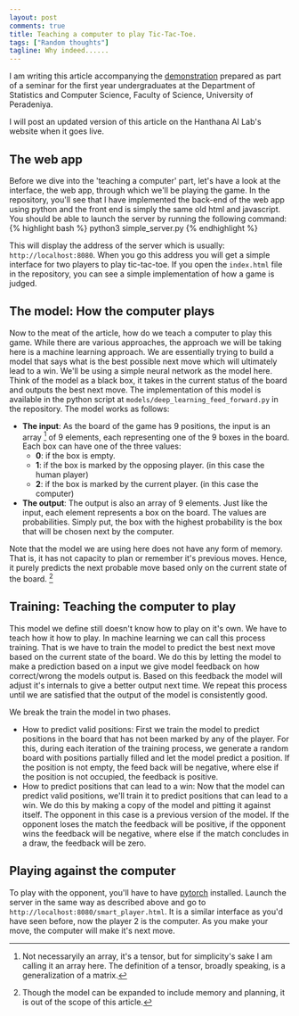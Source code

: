 ```yaml
---
layout: post
comments: true
title: Teaching a computer to play Tic-Tac-Toe.
tags: ["Random thoughts"]
tagline: Why indeed......
---
```

I am writing this article accompanying the [demonstration](https://github.com/H-A-I-L/tic-tac-toe) prepared as part of a seminar for the first year undergraduates at the Department of Statistics and Computer Science, Faculty of Science, University of Peradeniya.

<div class="message">
	I will post an updated version of this article on the Hanthana AI Lab's website when it goes live.
</div>

## The web app

Before we dive into the 'teaching a computer' part, let's have a look at the interface, the web app, through which we'll be playing the game. In the repository, you'll see that I have implemented the back-end of the web app using python and the front end is simply the same old html and javascript. You should be able to launch the server by running the following command:
{% highlight bash %}
python3 simple_server.py
{% endhighlight %}

This will display the address of the server which is usually: <code>http://localhost:8080</code>. When you go this address you will get a simple interface for two players to play tic-tac-toe. If you open the <code>index.html</code> file in the repository, you can see a simple implementation of how a game is judged.

## The model: How the computer plays

Now to the meat of the article, how do we teach a computer to play this game. While there are various approaches, the approach we will be taking here is a machine learning approach. We are essentially trying to build a model that says what is the best possible next move which will ultimately lead to a win. We'll be using a simple neural network as the model here. Think of the model as a black box, it takes in the current status of the board and outputs the best next move. The implementation of this model is available in the python script at <code>models/deep_learning_feed_forward.py</code> in the repository. The model works as follows:
- **The input**:
  As the board of the game has 9 positions, the input is an array [^fn-arry_vs_tensor] of 9 elements, each representing one of the 9 boxes in the board. Each box can have one of the three values:
  - **0**: if the box is empty.
  - **1**: if the box is marked by the opposing player. (in this case the human player)
  - **2**: if the box is marked by the current player. (in this case the computer)
- **The output**:
  The output is also an array of 9 elements. Just like the input, each element represents a box on the board. The values are probabilities. Simply put, the box with the highest probability is the box that will be chosen next by the computer.
  
Note that the model we are using here does not have any form of memory. That is, it has not capacity to plan or remember it's previous moves. Hence, it purely predicts the next probable move based only on the current state of the board. [^fn-only_ff]
  
## Training: Teaching the computer to play

This model we define still doesn't know how to play on it's own. We have to teach how it how to play. In machine learning we can call this process training. That is we have to train the model to predict the best next move based on the current state of the board. We do this by letting the model to make a prediction based on a input we give model feedback on how correct/wrong the models output is. Based on this feedback the model will adjust it's internals to give a better output next time. We repeat this process until we are satisfied that the output of the model is consistently good. 

We break the train the model in two phases.
- How to predict valid positions: First we train the model to predict positions in the board that has not been marked by any of the player. For this, during each iteration of the training process, we generate a random board with positions partially filled and let the model predict a position. If the position is not empty, the feed back will be negative, where else if the position is not occupied, the feedback is positive.
- How to predict positions that can lead to a win: Now that the model can predict valid positions, we'll train it to predict positions that can lead to a win. We do this by making a copy of the model and pitting it against itself. The opponent in this case is a previous version of the model. If the opponent loses the match the feedback will be positive, if the opponent wins the feedback will be negative, where else if the match concludes in a draw, the feedback will be zero.

## Playing against the computer

To play with the opponent, you'll have to have [pytorch](http://www.pytorch.org) installed. Launch the server in the same way as described above and go to <code>http://localhost:8080/smart_player.html</code>. It is a similar interface as you'd have seen before, now the player 2 is the computer. As you make your move, the computer will make it's next move. 

[^fn-arry_vs_tensor]: Not necessaryily an array, it's a tensor, but for simplicity's sake I am calling it an array here. The definition of a tensor, broadly speaking, is a generalization of a matrix.

[^fn-only_ff]: Though the model can be expanded to include memory and planning, it is out of the scope of this article.
